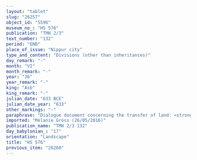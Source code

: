 ```yaml
---
layout: "tablet"
slug: "26257"
object_id: "5596"
museum_no_: "HS 576"
publication: "TMH 2/3"
text_number: "132"
period: "ENB"
place_of_issue: "Nippur city"
type_and_content: "Divisions (other than inheritances)"
day_remark: "-"
month: "VI"
month_remark: "-"
year: "36"
year_remark: "-"
king: "Asb"
king_remark: "-"
julian_date: "633 BCE"
julian_date_year: "633"
other_markings: "-"
paraphrase: "Dialogue document concerning the transfer of land: <strong>B</strong> approaches <strong>A</strong> and asks him to give him a half share (<em>zittu</em>) of the royal land allotment (<em>zu&rsquo;&rsquo;uztu &scaron;arri</em>) belonging to the <em>han&scaron;&ucirc;</em>-land of <strong>C</strong>. <strong>A</strong> agrees and gives <strong>B</strong> half (<em>ahu</em>) of his date garden (<em>kir&icirc;</em> <em>gi&scaron;immari</em>) and half of another plot of land (details broken). 8 witnesses and the scribe.<br /> &nbsp;<br /> <strong>A</strong> = Arrabu/&Scaron;arrāni; <strong>B</strong> = &Scaron;ama&scaron;-erība/&Scaron;arrāni; <strong>C</strong> = Nab&ucirc;-zēru-ibni; Scribe = Ninurta-nādin-&scaron;umi//Kalūmu<br /> &nbsp;"
imported: "Melanie Gross (26/05/2016)"
publication_name: "TMH 2/3 132"
day_babylonian_: "17"
orientation: "Landscape"
title: "HS 576"
previous_item: "26260"
---
```

